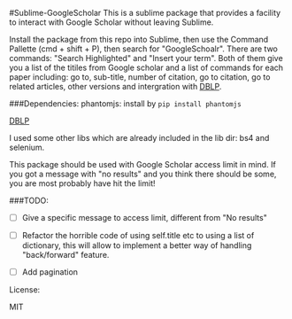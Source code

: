 #Sublime-GoogleScholar
This is a sublime package that provides a facility to interact with Google Scholar without leaving Sublime.

Install the package from this repo into Sublime, then use the Command Pallette (cmd + shift + P), then search for "GoogleSchoalr". There are two commands: "Search Highlighted" and "Insert your term". Both of them give you a list of the titiles from Google scholar and a list of commands for each paper including: go to, sub-title, number of citation, go to citation, go to related articles, other versions and intergration with [DBLP](https://packagecontrol.io/packages/DBLP).

###Dependencies:
phantomjs: install by `pip install phantomjs`

[DBLP](https://packagecontrol.io/packages/DBLP)

I used some other libs which are already included in the lib dir: bs4 and selenium.

This package should be used with Google Scholar access limit in mind. If you got a message with "no results" and you think there should be some, you are most probably have hit the limit!

###TODO:
- [ ] Give a specific message to access limit, different from "No results"
- [ ] Refactor the horrible code of using self.title etc to using a list of dictionary, this will allow to implement a better way of handling "back/forward" feature.
- [ ] Add pagination


License:

MIT
